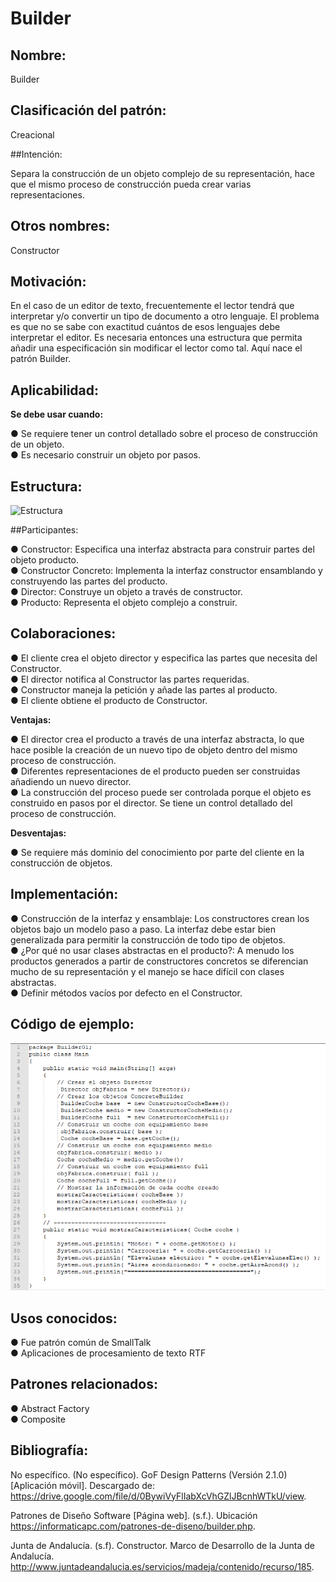 # Builder

## Nombre:

Builder

## Clasificación del patrón:

Creacional

##Intención:

Separa la construcción de un objeto complejo de su representación, hace que el mismo proceso
de construcción pueda crear varias representaciones.

## Otros nombres:

Constructor

## Motivación:

En el caso de un editor de texto, frecuentemente el lector tendrá que interpretar y/o convertir un
tipo de documento a otro lenguaje. El problema es que no se sabe con exactitud cuántos de esos
lenguajes debe interpretar el editor. Es necesaria entonces una estructura que permita añadir una
especificación sin modificar el lector como tal. Aquí nace el patrón Builder.

## Aplicabilidad:

**Se debe usar cuando:**  

● Se requiere tener un control detallado sobre el proceso de construcción de un objeto.  
● Es necesario construir un objeto por pasos.  

## Estructura:

![Estructura](https://github.com/brayanpasa99/Patrones/blob/master/Patrones%20creacionales/Builder/Im%C3%A1genes/Estructura.png)

##Participantes:

● Constructor: Especifica una interfaz abstracta para construir partes del objeto producto.  
● Constructor Concreto: Implementa la interfaz constructor ensamblando y construyendo
las partes del producto.  
● Director: Construye un objeto a través de constructor.  
● Producto: Representa el objeto complejo a construir.  

## Colaboraciones:

● El cliente crea el objeto director y especifica las partes que necesita del Constructor.  
● El director notifica al Constructor las partes requeridas.  
● Constructor maneja la petición y añade las partes al producto.  
● El cliente obtiene el producto de Constructor.  

**Ventajas:**

● El director crea el producto a través de una interfaz abstracta, lo que hace posible la
creación de un nuevo tipo de objeto dentro del mismo proceso de construcción.  
● Diferentes representaciones de el producto pueden ser construidas añadiendo un nuevo
director.  
● La construcción del proceso puede ser controlada porque el objeto es construido en pasos
por el director. Se tiene un control detallado del proceso de construcción.  

**Desventajas:**

● Se requiere más dominio del conocimiento por parte del cliente en la construcción de
objetos.  

## Implementación:

● Construcción de la interfaz y ensamblaje: Los constructores crean los objetos bajo un
modelo paso a paso. La interfaz debe estar bien generalizada para permitir la
construcción de todo tipo de objetos.  
● ¿Por qué no usar clases abstractas en el producto?: A menudo los productos generados a
partir de constructores concretos se diferencian mucho de su representación y el manejo
se hace difícil con clases abstractas.  
● Definir métodos vacíos por defecto en el Constructor.  

## Código de ejemplo:

![Codigo](https://github.com/brayanpasa99/Patrones/blob/master/Patrones%20creacionales/Builder/Im%C3%A1genes/C%C3%B3digo%20de%20ejemplo%201.png)

## Usos conocidos:

● Fue patrón común de SmallTalk  
● Aplicaciones de procesamiento de texto RTF  

## Patrones relacionados:

● Abstract Factory  
● Composite  

## Bibliografía:  

No específico. (No específico). GoF Design Patterns (Versión 2.1.0) [Aplicación móvil].
Descargado de: ​https://drive.google.com/file/d/0BywiVyFlIabXcVhGZlJBcnhWTkU/view​.  

Patrones de Diseño Software [Página web]. (s.f.). Ubicación
https://informaticapc.com/patrones-de-diseno/builder.php​.  

Junta de Andalucía. (s.f). Constructor. Marco de Desarrollo de la Junta de Andalucía.
http://www.juntadeandalucia.es/servicios/madeja/contenido/recurso/185​. 
